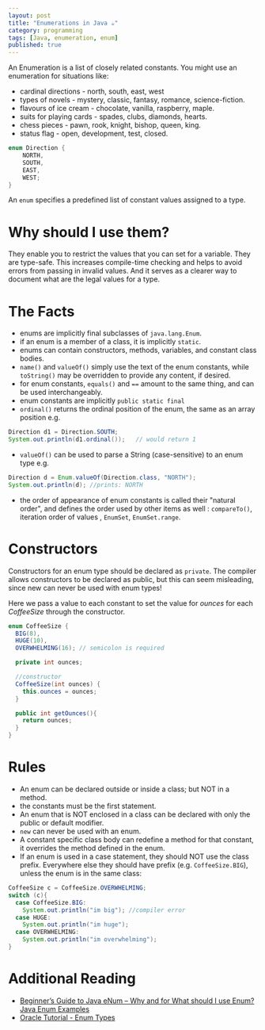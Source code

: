 ```yaml
---
layout: post
title: "Enumerations in Java ☕"
category: programming
tags: [Java, enumeration, enum]
published: true
---
```

An Enumeration is a list of closely related constants. You might use an enumeration for situations like:
-	cardinal directions - north, south, east, west
-	types of novels - mystery, classic, fantasy, romance, science-fiction.
-	flavours of ice cream - chocolate, vanilla, raspberry, maple.
- suits for playing cards - spades, clubs, diamonds, hearts.
- chess pieces - pawn, rook, knight, bishop, queen, king.
- status flag - open, development, test, closed.

```java
enum Direction {
    NORTH,
    SOUTH,
    EAST,
    WEST;
}
```

An ```enum``` specifies a predefined list of constant values assigned to a type.

# Why should I use them?
They enable you to restrict the values that you can set for a variable. They are type-safe. This increases compile-time checking and helps to avoid errors from passing in invalid values. And it serves as a clearer way to document what are the legal values for a type.

# The Facts
-	enums are implicitly final subclasses of ```java.lang.Enum```.
-	if an enum is a member of a class, it is implicitly ```static```.
-	enums can contain constructors, methods, variables, and constant class bodies.
-	```name()``` and ```valueOf()``` simply use the text of the enum constants, while ```toString()``` may be overridden to provide any content, if desired.
-	for enum constants, ```equals()``` and ```==``` amount to the same thing, and can be used interchangeably.
-	enum constants are implicitly ```public static final```
- ```ordinal()``` returns the ordinal position of the enum, the same as an array position e.g.
```java
Direction d1 = Direction.SOUTH;
System.out.println(d1.ordinal());	// would return 1
```
-	```valueOf()``` can be used to parse a String (case-sensitive) to an enum type e.g.
```java
Direction d = Enum.valueOf(Direction.class, "NORTH");
System.out.println(d); //prints: NORTH
```
-	the order of appearance of enum constants is called their "natural order", and defines the order used by other items as well : ```compareTo()```, iteration order of values , ```EnumSet```, ```EnumSet.range```.

# Constructors

Constructors for an enum type should be declared as ```private```. The compiler allows constructors to be declared as public, but this can seem misleading, since new can never be used with enum types!

Here we pass a value to each constant to set the value for *ounces* for each *CoffeeSize* through the constructor.

```java
enum CoffeeSize {
  BIG(8),
  HUGE(10),
  OVERWHELMING(16); // semicolon is required

  private int ounces;

  //constructor
  CoffeeSize(int ounces) {
    this.ounces = ounces;
  }

  public int getOunces(){
    return ounces;
  }
}
```

# Rules
-	An enum can be declared outside or inside a class; but NOT in a method.
- the constants must be the first statement.
-	An enum that is NOT enclosed in a class can be declared with only the public or default modifier.
-	```new``` can never be used with an enum.
-	A constant specific class body can redefine a method for that constant, it overrides the method defined in the enum.
- If an enum is used in a case statement, they should NOT use the class prefix. Everywhere else they should have prefix (e.g. ```CoffeeSize.BIG```), unless the enum is in the same class:
```java
CoffeeSize c = CoffeeSize.OVERWHELMING;
switch (c){
  case CoffeeSize.BIG:
    System.out.println("im big"); //compiler error
  case HUGE:
    System.out.println("im huge");
  case OVERWHELMING:
    System.out.println("im overwhelming");
}
```

# Additional Reading
- [Beginner’s Guide to Java eNum – Why and for What should I use Enum? Java Enum Examples](https://crunchify.com/why-and-for-what-should-i-use-enum-java-enum-examples/)
- [Oracle Tutorial - Enum Types](https://docs.oracle.com/javase/tutorial/java/javaOO/enum.html)
